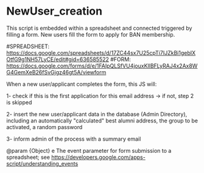 # NewUser_creation


This script is embedded within a spreadsheet and connected triggered by filling a form. New users fill the form to apply for BAN membership.

#SPREADSHEET: https://docs.google.com/spreadsheets/d/17ZC44sx7U25cpTi7IJZkBi1gebIXOtfG9g1NH57LyCE/edit#gid=636585522
#FORM: https://docs.google.com/forms/d/e/1FAIpQLSfVU4jouxKIlBFLyRAJ4x2Ax8WG4GemXeB26fSvGjgz46gt5A/viewform

When a new user/applicant completes the form, this JS will:

   1- check if this is the first application for this email address -> if not, step 2 is skipped
   
   2- insert the new user/applicant data in the database (Admin Directory), including 
     an automatically "calculated" best alumni address,
     the group to be activated, 
     a random password 
     
   3- inform admin of the process with a summary email
   
@param {Object} e The event parameter for form submission to a spreadsheet; see https://developers.google.com/apps-script/understanding_events

